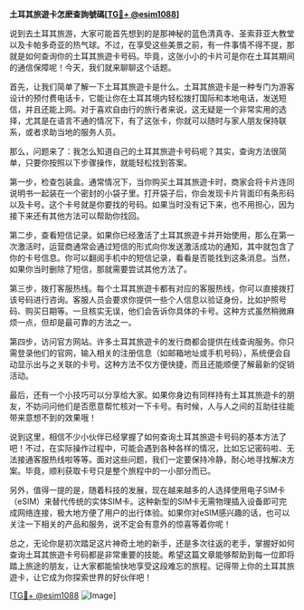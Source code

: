**土耳其旅遊卡怎麽查詢號碼[[TG💪+ @esim1088](https://t.me/s/esim1088)]**

说到去土耳其旅游，大家可能首先想到的是那神秘的蓝色清真寺、圣索菲亚大教堂以及卡帕多奇亚的热气球。不过，在享受这些美景之前，有一件事情不得不提，那就是如何查询你的土耳其旅遊卡号码。毕竟，这张小小的卡片可是你在土耳其期间的通信保障呢！今天，我们就来聊聊这个话题。

首先，让我们简单了解一下土耳其旅遊卡是什么。土耳其旅遊卡是一种专门为游客设计的预付费电话卡，它能让你在土耳其境内轻松拨打国际和本地电话，发送短信，并且还能上网。对于喜欢自由行的旅行者来说，这无疑是一个非常实用的选择，尤其是在语言不通的情况下，有了这张卡，你就可以随时与家人朋友保持联系，或者求助当地的服务人员。

那么，问题来了：我怎么知道自己的土耳其旅遊卡号码呢？其实，查询方法很简单，只要你按照以下步骤操作，就能轻松找到答案。

第一步，检查包装盒。通常情况下，当你购买土耳其旅遊卡时，商家会将卡片连同说明书一起装在一个密封的小袋子里。打开袋子后，你会发现卡片背面印有条形码以及卡号。这个卡号就是你要找的号码。如果当时没有记下来，也不用担心，因为接下来还有其他方法可以帮助你找回。

第二步，查看短信记录。如果你已经激活了土耳其旅遊卡并开始使用，那么在第一次激活时，运营商通常会通过短信的形式向你发送激活成功的通知，其中就包含了你的卡号信息。你可以翻阅手机中的短信记录，看看是否能找到这条消息。当然，如果你当时删除了短信，那就需要尝试其他方法了。

第三步，拨打客服热线。每个土耳其旅遊卡都有对应的客服热线，你可以直接拨打该号码进行咨询。客服人员会要求你提供一些个人信息以验证身份，比如护照号码、购买日期等。一旦核实无误，他们会告诉你具体的卡号。这种方式虽然稍微麻烦一点，但却是最可靠的方法之一。

第四步，访问官方网站。许多土耳其旅遊卡的发行商都会提供在线查询服务。你只需登录他们的官网，输入相关的注册信息（如邮箱地址或手机号码），系统便会自动显示出与之关联的卡号。这种方法不仅方便快捷，而且还能顺便了解最新的促销活动。

最后，还有一个小技巧可以分享给大家。如果你身边有同样持有土耳其旅遊卡的朋友，不妨问问他们是否愿意帮忙核对一下卡号。有时候，人与人之间的互助往往能带来意想不到的效果哦！

说到这里，相信不少小伙伴已经掌握了如何查询土耳其旅遊卡号码的基本方法了吧！不过，在实际操作过程中，可能会遇到各种各样的情况，比如忘记密码啦、无法接通客服热线啦等等。面对这些问题，我们一定要保持冷静，耐心地寻找解决方案。毕竟，顺利获取卡号只是整个旅程中的一小部分而已。

另外，值得一提的是，随着科技的发展，现在越来越多的人选择使用电子SIM卡（eSIM）来替代传统的实体SIM卡。这种新型的SIM卡无需物理插入设备即可完成网络连接，极大地方便了用户的出行体验。如果你对eSIM感兴趣的话，也可以关注一下相关的产品和服务，说不定会有意外的惊喜等着你呢！

总之，无论你是初次踏足这片神奇土地的新手，还是多次往返的老手，掌握好如何查询土耳其旅遊卡号码都是非常重要的技能。希望这篇文章能够帮助到每一位即将踏上旅途的朋友，让大家都能愉快地享受这段难忘的旅程。记得带上你的土耳其旅遊卡，让它成为你探索世界的好伙伴吧！

[[TG💪+ @esim1088](https://t.me/s/esim1088) ![Image](https://i.postimg.cc/4NQfJmqS/Snipaste-2025-05-13-00-14-12.png)]